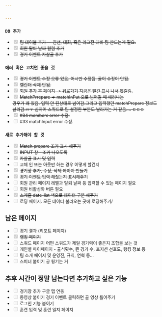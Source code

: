 ```yaml
---


---
```


<h3 id="db-추가"><code>DB 추가</code></h3>
<ul>
<li class="task-list-item"><input type="checkbox" class="task-list-item-checkbox" checked="true" disabled=""> <s>팀 테이블 추가 —  친선, 대회, 혹은 리그전 대비 팀 만드는게 필요.</s></li>
<li class="task-list-item"><input type="checkbox" class="task-list-item-checkbox" checked="true" disabled=""> <s>회원 탈퇴 날짜 컬럼 추가</s></li>
<li class="task-list-item"><input type="checkbox" class="task-list-item-checkbox" checked="true" disabled=""> <s>경기 이벤트 자살골 추가</s></li>
</ul>
<h3 id="에러-혹은-고치면-좋을-것"><code>에러 혹은 고치면 좋을 것</code></h3>
<ul>
<li class="task-list-item"><input type="checkbox" class="task-list-item-checkbox" checked="true" disabled=""> <s>경기 이벤트 수정 오류 있음. 어시만 수정됨. 골이 수정이 안됨.</s></li>
<li class="task-list-item"><input type="checkbox" class="task-list-item-checkbox" checked="true" disabled=""> <s>캘린더 삭제 안됨.</s></li>
<li class="task-list-item"><input type="checkbox" class="task-list-item-checkbox" checked="true" disabled=""> <s>회원 추가 후 페이지 -&gt; 뒤로가기 지금은 빨간 표시 나서 헷갈림.</s></li>
<li class="task-list-item"><input type="checkbox" class="task-list-item-checkbox" checked="true" disabled=""> <s>MatchPrrepare =&gt; matchInPut 으로 넘어갈 때 에러나는<br>
경우가 꽤 있음. 입력 안 된상태로 넘어감.그리고 입력했던 matchPrepare 정보도 날라감.ㅠㅜ 심지어 스쿼드로 팀 설정한 부분도 날라가는 거 같음…. ㄷㄷㄷ</s></li>
<li class="task-list-item"><input type="checkbox" class="task-list-item-checkbox" checked="true" disabled=""> <s>#34 members error 수정.</s></li>
<li class="task-list-item"><input type="checkbox" class="task-list-item-checkbox" disabled="">  #33 matchInput error 수정.</li>
</ul>
<h3 id="새로-추가해야-할-것"><code>새로 추가해야 할 것</code></h3>
<ul>
<li class="task-list-item"><input type="checkbox" class="task-list-item-checkbox" checked="true" disabled=""> <s>Match prepare 조커 표시 해주기</s></li>
<li class="task-list-item"><input type="checkbox" class="task-list-item-checkbox" checked="true" disabled=""> <s>INPUT 창 - 조커 나오도록</s></li>
<li class="task-list-item"><input type="checkbox" class="task-list-item-checkbox" checked="true" disabled=""> <s>자살골 표시 및 입력</s></li>
<li class="task-list-item"><input type="checkbox" class="task-list-item-checkbox" disabled="">  교체 인 또는 아웃만 하는 경우 어떻게 할건지</li>
<li class="task-list-item"><input type="checkbox" class="task-list-item-checkbox" checked="true" disabled=""> <s>경기장 추가, 수정, 삭제 페이지 만들기</s></li>
<li class="task-list-item"><input type="checkbox" class="task-list-item-checkbox" checked="true" disabled=""> <s>경기 이벤트 입력 해줬는지 표시해주기</s></li>
<li class="task-list-item"><input type="checkbox" class="task-list-item-checkbox" disabled=""> 회원 관리 페이지 레벨과 탈퇴 날짜 등 입력할 수 있는 페이지 필요</li>
<li class="task-list-item"><input type="checkbox" class="task-list-item-checkbox" disabled=""> 회원 비활성화 버튼 필요</li>
<li class="task-list-item"><input type="checkbox" class="task-list-item-checkbox" checked="true" disabled=""> <s>스케줄 date-list 색으로 데이터 구분 해주기</s></li>
<li class="task-list-item"><input type="checkbox" class="task-list-item-checkbox" disabled=""> 로딩 페이지. 모든 데이터 불러오는 곳에 로딩해주기/</li>
</ul>
<h2 id="남은-페이지">남은 페이지</h2>
<ul>
<li class="task-list-item"><input type="checkbox" class="task-list-item-checkbox" disabled=""> 경기 결과 (리포트 페이지)</li>
<li class="task-list-item"><input type="checkbox" class="task-list-item-checkbox" checked="true" disabled=""> <s>랭킹 페이지</s></li>
<li class="task-list-item"><input type="checkbox" class="task-list-item-checkbox" disabled=""> 스쿼드 페이지 어떤 스쿼드가 제일 경기력이 좋은지 조합을 보는 것</li>
<li class="task-list-item"><input type="checkbox" class="task-list-item-checkbox" disabled=""> 개인별 마이페이지 - 출석횟수, 뛴 경기 수, 포지션 선호도, 랭킹 정보 등</li>
<li class="task-list-item"><input type="checkbox" class="task-list-item-checkbox" disabled=""> 팀 소개 페이지 및 운영진, 규칙, 연혁 등…</li>
<li class="task-list-item"><input type="checkbox" class="task-list-item-checkbox" disabled="">  스피너 붙이기 공 튕기는 거</li>
</ul>
<h2 id="추후-시간이-정말-남는다면-추가하고-싶은-기능">추후 시간이 정말 남는다면 추가하고 싶은 기능</h2>
<ul>
<li class="task-list-item"><input type="checkbox" class="task-list-item-checkbox" disabled=""> 경기장 추가 구글 맵 연동</li>
<li class="task-list-item"><input type="checkbox" class="task-list-item-checkbox" disabled=""> 동영상 붙이기 경기 이벤트 클릭하면 골 영상 틀어주기</li>
<li class="task-list-item"><input type="checkbox" class="task-list-item-checkbox" disabled=""> 로그인 기능 붙이기</li>
<li class="task-list-item"><input type="checkbox" class="task-list-item-checkbox" disabled=""> 훈련 입력 및 훈련 일지 페이지</li>
</ul>

